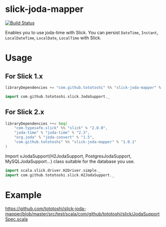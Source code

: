 # slick-joda-mapper

[![Build Status](https://travis-ci.org/tototoshi/slick-joda-mapper.png)](https://travis-ci.org/tototoshi/slick-joda-mapper)

Enables you to use joda-time with Slick.
You can persist `DateTime`, `Instant`, `LocalDateTime`, `LocalDate`, `LocalTime` with Slick.

# Usage

## For Slick 1.x

```scala
libraryDependencies += "com.github.tototoshi" %% "slick-joda-mapper" % "0.4.1"
```

```scala
import com.github.tototoshi.slick.JodaSupport._
```

## For Slick 2.x

```scala
libraryDependencies ++= Seq(
    "com.typesafe.slick" %% "slick" % "2.0.0",
    "joda-time" % "joda-time" % "2.3",
    "org.joda" % "joda-convert" % "1.5",
    "com.github.tototoshi" %% "slick-joda-mapper" % "1.0.1"
)
```

Import xJodaSupport(H2JodaSupport, PostgresJodaSupport, MySQLJodaSupport...) class suitable for the database you use.

```scala
import scala.slick.driver.H2Driver.simple._
import com.github.tototoshi.slick.H2JodaSupport._
```

# Example


https://github.com/tototoshi/slick-joda-mapper/blob/master/src/test/scala/com/github/tototoshi/slick/JodaSupportSpec.scala

